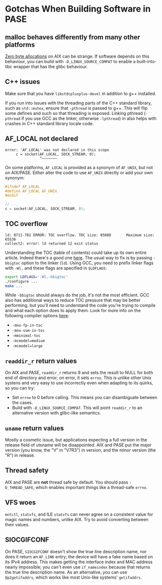 # Gotchas When Building Software in PASE

## malloc behaves differently from many other platforms

[Zero byte allocations](https://whatilearned2day.wordpress.com/2006/07/13/zero-sized-allocation-using-malloc-on-aix/)
on AIX can be strange. If software depends on this behaviour, you can build with
`-D_LINUX_SOURCE_COMPAT` to enable a built-into-libc wrapper that has the glibc behaviour.

## C++ issues

Make sure that you have `libstdcplusplus-devel` in addition to g++ installed.

If you run into issues with the threading parts of the C++ standard library,
such as `std::mutex`, ensure that `-pthread` is passed to g++. This will flip
some defines and such so that threading is exposed. Linking pthread (`-pthread`
if you use GCC as the linker, otherwise `-lpthread`) in also helps with crashes
in C++ standard library locale code.

## AF_LOCAL not declared

```text
error: 'AF_LOCAL' was not declared in this scope
     c = socket(AF_LOCAL, SOCK_STREAM, 0);
                ^~~~~~~~
```

On some platforms, `AF_LOCAL` is provided as a synonym of `AF_UNIX`, but not on
AIX/PASE. Either alter the code to use `AF_UNIX` directly or add your own synonym:

```C
#ifndef AF_LOCAL
#define AF_LOCAL AF_UNIX
#endif

// ...
c = socket(AF_LOCAL, SOCK_STREAM, 0);
```

## TOC overflow

```text
ld: 0711-781 ERROR: TOC overflow. TOC size: 85080       Maximum size: 65536
collect2: error: ld returned 12 exit status
```

Understanding the TOC (table of contents) could take up its own entire article.
Indeed there's a good one [here](https://www.ibm.com/developerworks/rational/library/overview-toc-aix/index.html).
The usual way to fix is by passing `-bbigtoc` option to the linker (`ld`).
Using GCC, you need to prefix linker flags with `-Wl,` and these flags are
specified in `$LDFLAGS`:

```bash
export LDFLAGS='-Wl,-bbigtoc'
./configure ...
make ...
```

While `-bbigtoc` should always do the job, it's not the most efficient. GCC also
has additional ways to reduce TOC pressure that may be better performing, but
you'll need to understand the code you're trying to compile and what each option
does to apply them. Look for more info on the following compiler options [here](https://gcc.gnu.org/onlinedocs/gcc/RS_002f6000-and-PowerPC-Options.html#RS_002f6000-and-PowerPC-Options):

- `-mno-fp-in-toc`
- `-mno-sum-in-toc`
- `-mminimal-toc`
- `-mcmodel=medium`
- `-mcmodel=large`

## `readdir_r` return values

On AIX and PASE, `readdir_r` returns 9 and sets the result to NULL for both end
of directory and error; on error, it sets `errno`. This is unlike other Unix
systens and very easy to use incorrectly even when adapting to its quirks, so
you can try:

- Set `errno` to 0 before calling. This means you can disambiguate between the cases.
- Build with `-D_LINUX_SOURCE_COMPAT`. This will point `readdir_r` to an
alternative version with glibc-like semantics.

## `uname` return values

Mostly a cosmetic issue, but applications expecting a full version in the
release field of utsname will be disappointed. AIX and PASE put the major
version (you know, the "V" in "V7R3") in version, and the minor version (the
"R") in release.

## Thread safety

AIX and PASE are **not** thread safe by default. You should pass
`-D_THREAD_SAFE`, which enables important things like a thread-safe `errno`.

## VFS woes

`mntctl`, `statvfs`, and ILE `statvfs` can never agree on a consistent value for
magic names and numbers, unlike AIX. Try to avoid converting between their values.

## SIOCGIFCONF

On PASE, `SIOCGIFCONF` doesn't show the true line description name, nor does it
return an `AF_LINK` entry; the device will have a fake name based on its IPv4 address.
This makes getting the interface index and MAC address nearly impossible; you
can't even use `if_nameindex` because that returns the true line description name.
As an alternative, you can use `Qp2getifaddrs`, which works like most Unix-like
systems' `getifaddrs`.
